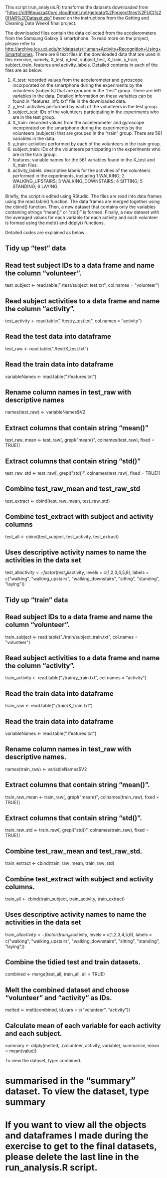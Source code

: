 This script (run_analysis.R) transforms the datasets downloaded from “https://d396qusza40orc.cloudfront.net/getdata%2Fprojectfiles%2FUCI%20HAR%20Dataset.zip” based on the instructions from the Getting and Cleaning Data Week4 final project. 

The downloaded files contain the data collected from the accelerometers from the Samsung Galaxy S smartphone. To read more on the project, please refer to http://archive.ics.uci.edu/ml/datasets/Human+Activity+Recognition+Using+Smartphones. There are 8 text files in the downloaded data that are used in this exercise, namely, X_test, y_test, subject_test, X_train, y_train, subject_train, features and activity_labels. Detailed contents in each of the files are as below:   

1) X_test: recorded values from the accelerometer and gyroscope incorporated on the smartphone during the experiments by the volunteers (subjects) that are grouped in the “test” group. There are 561 variables in the data. Detailed information on these variables can be found in “features_info.txt” file in the downloaded data.
2) y_test: activities performed by each of the volunteers in the test group.
3) subject_test: IDs of the volunteers participating in the experiments who are in the test group.
4) X_train: recorded values from the accelerometer and gyroscope incorporated on the smartphone during the experiments by the volunteers (subjects) that are grouped in the “train” group. There are 561 variables in the data.
5) y_train: activities performed by each of the volunteers in the train group.
6) subject_train: IDs of the volunteers participating in the experiments who are in the train group.
7) features: variable names for the 561 variables found in the X_test and X_train files.
8) activity_labels: descriptive labels for the activities of the volunteers performed in the experiments, including 1 WALKING; 2 WALKING_UPSTAIRS; 3 WALKING_DOWNSTAIRS; 4 SITTING; 5 STANDING; 6 LAYING.

Briefly, the script is edited using RStudio. The files are read into data frames using the read.table() function. The data frames are merged together using the cbind() function. Then, a new dataset that contains only the variables containing strings “mean()” or “std()” is formed. Finally, a new dataset with the averaged values for each variable for each activity and each volunteer is formed using the melt() and ddply() functions.


Detailed codes are explained as below:

## Tidy up “test” data
##  Read test subject IDs to a data frame and name the column “volunteer”.
test_subject <- read.table("./test/subject_test.txt", col.names = "volunteer")

##  Read subject activities to a data frame and name the column “activity”.
test_activity <- read.table("./test/y_test.txt", col.names = “activity")

## Read the test data into dataframe
test_raw <- read.table("./test/X_test.txt")

## Read the train data into dataframe
variableNames <- read.table(“./features.txt")

## Rename column names in test_raw with descriptive names
names(test_raw) <- variableNames$V2


## Extract columns that contain string “mean()”
test_raw_mean <- test_raw[, grepl("mean()", colnames(test_raw), fixed = TRUE)]

## Extract columns that contain string “std()”
test_raw_std <- test_raw[, grepl("std()", colnames(test_raw), fixed = TRUE)]

## Combine test_raw_mean and test_raw_std
test_extract <- cbind(test_raw_mean, test_raw_std)

## Combine test_extract with subject and activity columns
test_all <- cbind(test_subject, test_activity, test_extract)

## Uses descriptive activity names to name the activities in the data set
test_all$activity <- factor(test_all$activity, levels = c(1,2,3,4,5,6), labels = c("walking", "walking_upstairs", "walking_downstairs", "sitting", "standing", "laying"))


## Tidy up “train” data
##  Read subject IDs to a data frame and name the column “volunteer”.
train_subject <- read.table("./train/subject_train.txt", col.names = "volunteer")

##  Read subject activities to a data frame and name the column “activity”.
train_activity <- read.table("./train/y_train.txt", col.names = “activity")

## Read the train data into dataframe
train_raw <- read.table("./train/X_train.txt")

## Read the train data into dataframe
variableNames <- read.table(“./features.txt")

## Rename column names in test_raw with descriptive names.
names(train_raw) <- variableNames$V2

## Extract columns that contain string “mean()”.
train_raw_mean <- train_raw[, grepl("mean()", colnames(train_raw), fixed = TRUE)]

## Extract columns that contain string “std()”.
train_raw_std <- train_raw[, grepl("std()", colnames(train_raw), fixed = TRUE)]

## Combine test_raw_mean and test_raw_std.
train_extract <- cbind(train_raw_mean, train_raw_std)

## Combine test_extract with subject and activity columns.
train_all <- cbind(train_subject, train_activity, train_extract)

## Uses descriptive activity names to name the activities in the data set
train_all$activity <- factor(train_all$activity, levels = c(1,2,3,4,5,6), labels = c("walking", "walking_upstairs", "walking_downstairs", "sitting", "standing", “laying"))

## Combine the tidied test and train datasets.
combined <- merge(test_all, train_all, all = TRUE)

## Melt the combined dataset and choose “volunteer” and “activity” as IDs.
melted <- melt(combined, id.vars = c("volunteer", “activity"))


## Calculate mean of each variable for each activity and each subject.
summary <- ddply(melted, .(volunteer, activity, variable), summarise, mean = mean(value))

To view the dataset, type: combined. 

# summarised in the “summary” dataset. To view the dataset, type summary

# If you want to view all the objects and dataframes I made during the exercise to get to the final datasets, please delete the last line in the run_analysis.R script.




